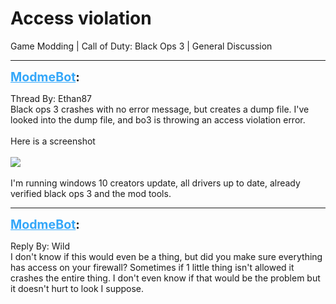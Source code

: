 # Access violation
Game Modding | Call of Duty: Black Ops 3 | General Discussion

---
<strong style="font-size: 1.4em;"><span style="text-decoration: underline;text-decoration-color: #34a7f9;"><span style="color:#34a7f9;">ModmeBot</span></span>:</strong>

<p>Thread By: Ethan87<br />Black ops 3 crashes with no error message, but creates a dump file. I&#39;ve looked into the dump file, and bo3 is throwing an access violation error.<br /> <br />Here is a screenshot<br /> <br /><img style="max-width: 500px;" src="http://i.imgur.com/4IU1AG2.png"><br /> <br />I&#39;m running windows 10 creators update, all drivers up to date, already verified black ops 3 and the mod tools.</p>

---
<strong style="font-size: 1.4em;"><span style="text-decoration: underline;text-decoration-color: #34a7f9;"><span style="color:#34a7f9;">ModmeBot</span></span>:</strong>

<p>Reply By: Wild<br />I don&#39;t know if this would even be a thing, but did you make sure everything has access on your firewall? Sometimes if 1 little thing isn&#39;t allowed it crashes the entire thing. I don&#39;t even know if that would be the problem but it doesn&#39;t hurt to look I suppose.</p>
